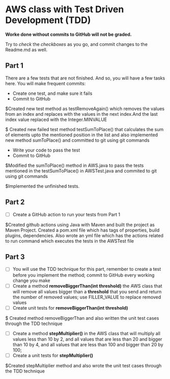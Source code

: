 
# AWS class with Test Driven Development (TDD)
**Worke done without commits to GitHub will not be graded.**

Try to *check* the *checkboxes* as you go, and commit changes to the Readme.md as well.

## Part 1
There are a few tests that are not finished. And so, you will have a few tasks here.
You will make frequent commits:
* Create one test, and make sure it fails
* Commit to GitHub

$Created new test method as testRemoveAgain() which removes the values from an index and replaces with the values in the next index.And the last index value replaced with the Integer.MINVALUE

$ Created new failed test method testSumToPlace() that calculates the sum of elements upto the mentioned position in the list and also implemented new method sumToPlace() and committed to git using git commands

* Write your code to pass the test
* Commit to GitHub

$Modified the sumToPlace() method in AWS.java to pass the tests mentioned in the testSumToPlace() in AWSTest.java and commited to git using git commands

$Implemented the unfinished tests.
## Part 2
* [ ] Create a GitHub action to run your tests from Part 1

$Created github actions using Java with Maven and built the project as Maven Project. Created a pom.xml file which has tags of properties, build plugins, dependencies. Also wrote an yml file which has the actions related to run command which executes the tests in the AWSTest file

## Part 3 
* [ ] You will use the TDD technique for this part, remember to create a test before you implement the method; commit to GitHub every working change you make
* [ ] Create a method **removeBiggerThan(int threshold)** the AWS class that will remove all values bigger than a **threshold** that you send and return the number of removed values; use FILLER_VALUE to replace removed values
* [ ] Create unit tests for **removeBiggerThan(int threshold)**

$ Created method removeBiggerThan and also written the unit test cases through the TDD technique

* [ ] Create a method **stepMultiplier()** in the AWS class that will multiply all values less than 10 by 2, and all values that are less than 20 and bigger than 10 by 4, and all values that are less than 100 and bigger than 20 by 100;
* [ ] Create a unit tests for **stepMultiplier()**

$Created stepMultiplier method and also wrote the unit test cases through the TDD technique
